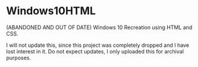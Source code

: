 # Windows10HTML
(ABANDONED AND OUT OF DATE) Windows 10 Recreation using HTML and CSS.

I will not update this, since this project was completely dropped and I have lost interest in it.
Do not expect updates, I only uploaded this for archival purposes.
